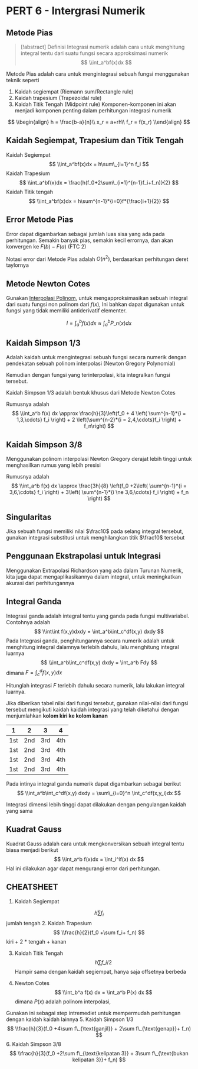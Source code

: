 # PERT 6 - Intergrasi Numerik

## Metode Pias

 > 
 > \[!abstract\] Definisi
 > Integrasi numerik adalah cara untuk menghitung integral tentu dari suatu fungsi secara approksimasi numerik 
 > $$
 > \\int_a^bf(x)dx
 > $$

Metode Pias adalah cara untuk mengintegrasi sebuah fungsi menggunakan teknik seperti

1. Kaidah segiempat (Riemann sum/Rectangle rule)
1. Kaidah trapesium (Trapezoidal rule)
1. Kaidah Titik Tengah (Midpoint rule)
   Komponen-komponen ini akan menjadi komponen penting dalam perhitungan integrasi numerik

$$
\\begin{align}
h = \frac{b-a}{n}\\
x_r = a+rh\\
f_r = f(x_r)
\\end{align}
$$

## Kaidah Segiempat, Trapesium dan Titik Tengah

Kaidah Segiempat
$$
\\int_a^bf(x)dx = h\sum\_{i=1}^n f_i
$$
Kaidah Trapesium
$$
\\int_a^bf(x)dx = \frac{h(f_0+2\sum\_{i=1}^{n-1}f_i+f_n)}{2}
$$
Kaidah Titik tengah
$$
\\int_a^bf(x)dx = h\sum^{n-1}*{i=0}f*{\frac{i+1}{2}}
$$

## Error Metode Pias

Error dapat digambarkan sebagai jumlah luas sisa yang ada pada perhitungan. Semakin banyak pias, semakin kecil errornya, dan akan konvergen ke $F(b)-F(a)$ (FTC 2)

Notasi error dari Metode Pias adalah $O(n^2)$, berdasarkan perhitungan deret taylornya

## Metode Newton Cotes

Gunakan [Interpolasi Polinom](PERT%204-2.md#interpolasi-polinom), untuk mengapproksimasikan sebuah integral dari suatu fungsi non polinom dari $f(x)$, Ini bahkan dapat digunakan untuk fungsi yang tidak memiliki antiderivatif elementer.

$$
I = \int_a^bf(x)dx \approx \int_a^bP\_ n(x)dx
$$

## Kaidah Simpson 1/3

Adalah kaidah untuk mengintegrasi sebuah fungsi secara numerik dengan pendekatan sebuah polinom interpolasi (Newton Gregory Polynomial)

Kemudian dengan fungsi yang terinterpolasi, kita integralkan fungsi tersebut.

Kaidah Simpson 1/3 adalah bentuk khusus dari Metode Newton Cotes

Rumusnya adalah
$$
\\int_a^b f(x) dx \approx \frac{h}{3}\left(f_0 + 4 \left( \sum^{n-1}*{i = 1,3,\cdots} f_i \right) + 2 \left(\sum^{n-2}*{i = 2,4,\cdots}f_i \right) + f_n\right)
$$

## Kaidah Simpson 3/8

Menggunakan polinom interpolasi Newton Gregory derajat lebih tinggi untuk menghasilkan rumus yang lebih presisi

Rumusnya adalah
$$
\\int_a^b f(x) dx \approx \frac{3h}{8} \left(f_0 +2\left( \sum^{n-1}*{i = 3,6,\cdots} f_i \right) + 3\left( \sum^{n-1}*{i \ne 3,6,\cdots} f_i \right) + f_n \right)
$$

## Singularitas

Jika sebuah fungsi memiliki nilai $\frac10$ pada selang integral tersebut, gunakan integrasi substitusi untuk menghilangkan titik $\frac10$ tersebut

## Penggunaan Ekstrapolasi untuk Integrasi

Menggunakan Extrapolasi Richardson yang ada dalam Turunan Numerik, kita juga dapat mengaplikasikannya dalam integral, untuk meningkatkan akurasi dari perhitungannya

## Integral Ganda

Integrasi ganda adalah integral tentu yang ganda pada fungsi multivariabel. Contohnya adalah
$$
\\int\int f(x,y)dxdy = \int_a^b\int_c^df(x,y) dxdy
$$
Pada Integrasi ganda, penghitungannya secara numerik adalah untuk menghitung integral dalamnya terlebih dahulu, lalu menghitung integral luarnya
$$
\\int_a^b\int_c^df(x,y) dxdy = \int_a^b Fdy
$$
dimana $F = \int_c^df(x,y) dx$

Hitunglah integrasi $F$ terlebih dahulu secara numerik, lalu lakukan integral luarnya.

Jika diberikan tabel nilai dari fungsi tersebut, gunakan nilai-nilai dari fungsi tersebut mengikuti kaidah kaidah integrasi yang telah diketahui dengan menjumlahkan **kolom kiri ke kolom kanan**

|1|2|3|4|
|-|-|-|-|
|1st|2nd|3rd|4th|
|1st|2nd|3rd|4th|
|1st|2nd|3rd|4th|
|1st|2nd|3rd|4th|

Pada intinya integral ganda numerik dapat digambarkan sebagai berikut
$$
\\int_a^b\int_c^df(x,y) dxdy = \sum\_{i=0}^n \int_c^df(x,y_i)dx
$$

Integrasi dimensi lebih tinggi dapat dilakukan dengan pengulangan kaidah yang sama

## Kuadrat Gauss

Kuadrat Gauss adalah cara untuk mengkonversikan sebuah integral tentu biasa menjadi berikut
$$
\\int_a^b f(x)dx = \int_i^if(x) dx
$$
Hal ini dilakukan agar dapat mengurangi error dari perhitungan. 

## CHEATSHEET

1. Kaidah Segiempat

$$
h\sum f_i
$$
jumlah tengah
2. Kaidah Trapesium
$$
\\frac{h}{2}(f_0 +\sum f_i+ f_n)
$$
kiri + 2 * tengah + kanan

3. Kaidah Titik Tengah
   $$
   h\sum f\_{i/2}
   $$
   Hampir sama dengan kaidah segiempat, hanya saja offsetnya berbeda

3. Newton Cotes
   $$
   \\int_b^a f(x) dx = \int_a^b P(x) dx
   $$
   dimana $P(x)$ adalah polinom interpolasi,

Gunakan ini sebagai step intremediet untuk mempermudah perhitungan dengan kaidah kaidah lainnya
5. Kaidah Simpson 1/3
$$
\\frac{h}{3}(f_0 +4\sum f\_{\text{ganjil}} + 2\sum f\_{\text{genap}}+ f_n)
$$
6. Kaidah Simpson 3/8
$$
\\frac{h}{3}(f_0 +2\sum f\_{\text{kelipatan 3}} + 3\sum f\_{\text{bukan kelipatan 3}}+ f_n)
$$
